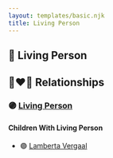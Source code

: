 ```yaml
---
layout: templates/basic.njk
title: Living Person
---
```

## 🔵 Living Person

## 👩‍❤️‍👨 Relationships

### 🟣 [Living Person](/people/9/98877980)

#### Children With Living Person
* 🟣 [Lamberta Vergaal](/people/9/91282624)